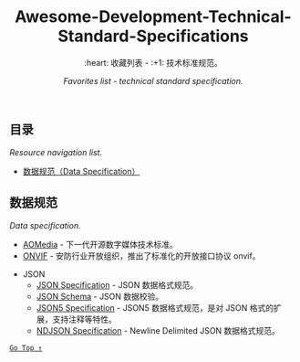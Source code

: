 <div align="center">
  <h1>Awesome-Development-Technical-Standard-Specifications</h1>

  <p>:heart: 收藏列表 - :+1: 技术标准规范。</p>
  <p><i>Favorites list - technical standard specification.</i></p>
</div>

<br />

## 目录

*Resource navigation list.*

- [数据规范（Data Specification）](#数据规范)

## 数据规范

*Data specification.*

- [AOMedia](https://aomedia.org/) - 下一代开源数字媒体技术标准。
- [ONVIF](https://www.onvif.org/) - 安防行业开放组织，推出了标准化的开放接口协议 onvif。

* JSON
  - [JSON Specification](http://www.json.org/) - JSON 数据格式规范。
  - [JSON Schema](http://json-schema.org/) - JSON 数据校验。
  - [JSON5 Specification](https://spec.json5.org/) - JSON5 数据格式规范，是对 JSON 格式的扩展，支持注释等特性。
  - [NDJSON Specification](http://ndjson.org/) - Newline Delimited JSON 数据格式规范。

[`Go Top ↑`](#awesome-development-technical-standard-specifications)
